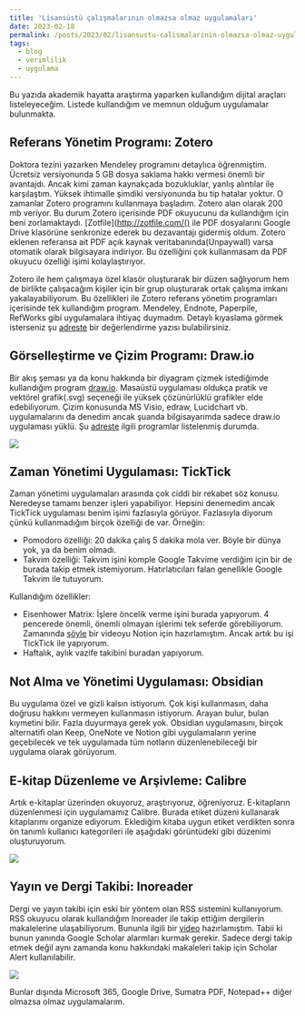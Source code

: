 ```yaml
---
title: 'Lisansüstü çalışmalarının olmazsa olmaz uygulamaları'
date: 2023-02-18
permalink: /posts/2023/02/lisansustu-calismalarinin-olmazsa-olmaz-uygulamalari/
tags:
  - blog
  - verimlilik
  - uygulama
---
```


Bu yazıda akademik hayatta araştırma yaparken kullandığım dijital araçları listeleyeceğim. Listede kullandığım ve memnun olduğum uygulamalar bulunmakta. 

## Referans Yönetim Programı: Zotero
Doktora tezini yazarken Mendeley programını detaylıca öğrenmiştim. Ücretsiz versiyonunda 5 GB dosya saklama hakkı vermesi önemli bir avantajdı. Ancak kimi zaman kaynakçada bozukluklar, yanlış alıntılar ile karşılaştım. Yüksek ihtimalle şimdiki versiyonunda bu tip hatalar yoktur. O zamanlar Zotero programını kullanmaya başladım. Zotero alan olarak 200 mb veriyor. Bu durum Zotero içerisinde PDF okuyucunu da kullandığım için beni zorlamaktaydı. [Zotfile](http://zotfile.com/() ile PDF dosyalarını Google Drive klasörüne senkronize ederek bu dezavantajı gidermiş oldum. Zotero eklenen referansa ait PDF açık kaynak veritabanında(Unpaywall) varsa otomatik olarak bilgisayara indiriyor. Bu özelliğini çok kullanmasam da PDF okuyucu özelliği işimi kolaylaştırıyor. 

Zotero ile hem çalışmaya özel klasör oluşturarak bir düzen sağlıyorum hem de birlikte çalışacağım kişiler için bir grup oluşturarak ortak çalışma imkanı yakalayabiliyorum. Bu özellikleri ile Zotero referans yönetim programları içerisinde tek kullandığım program. Mendeley, Endnote, Paperpile, RefWorks gibi uygulamalara ihtiyaç duymadım. Detaylı kıyaslama görmek isterseniz şu [adreste](https://www.nature.com/articles/d41586-020-02491-2) bir değerlendirme yazısı bulabilirsiniz. 


## Görselleştirme ve Çizim Programı: Draw.io

Bir akış şeması ya da konu hakkında bir diyagram çizmek istediğimde kullandığım program [draw.io](https://app.diagrams.net/). Masaüstü uygulaması oldukça pratik ve vektörel grafik(.svg) seçeneği ile yüksek çözünürlüklü grafikler elde edebiliyorum. Çizim konusunda MS Visio, edraw, Lucidchart vb. uygulamalarını da denedim ancak şuanda bilgisayarımda sadece draw.io uygulaması yüklü. Şu [adreste](https://thedigitalprojectmanager.com/tools/flowchart-software/) ilgili programlar listelenmiş durumda.

![](https://i.imgur.com/ocho1xh.png)

## Zaman Yönetimi Uygulaması: TickTick

Zaman yönetimi uygulamaları arasında çok ciddi bir rekabet söz konusu. Neredeyse tamamı benzer işleri yapabiliyor. Hepsini denemedim ancak TickTick uygulaması benim işimi fazlasıyla görüyor. Fazlasıyla diyorum çünkü kullanmadığım birçok özelliği de var. Örneğin:

- Pomodoro özelliği: 20 dakika çalış 5 dakika mola ver. Böyle bir dünya yok, ya da benim olmadı.
- Takvim özelliği: Takvim işini komple Google Takvime verdiğim için bir de burada takip etmek istemiyorum. Hatırlatıcıları falan genellikle Google Takvim ile tutuyorum.

Kullandığım özellikler:
- Eisenhower Matrix: İşlere öncelik verme işini burada yapıyorum. 4 pencerede önemli, önemli olmayan işlerimi tek seferde görebiliyorum. Zamanında [şöyle](https://www.youtube.com/watch?v=Hn3F11MvNeo) bir videoyu Notion için hazırlamıştım. Ancak artık bu işi TickTick ile yapıyorum.
- Haftalık, aylık vazife takibini buradan yapıyorum. 

## Not Alma ve Yönetimi Uygulaması: Obsidian

Bu uygulama özel ve gizli kalsın istiyorum. Çok kişi kullanmasın, daha doğrusu hakkını vermeyen kullanmasın istiyorum. Arayan bulur, bulan kıymetini bilir. Fazla duyurmaya gerek yok. Obsidian uygulamasını, birçok alternatifi olan Keep, OneNote ve Notion gibi uygulamaların yerine geçebilecek ve tek uygulamada tüm notların düzenlenebileceği bir uygulama olarak görüyorum. 

## E-kitap Düzenleme ve Arşivleme: Calibre

Artık e-kitaplar üzerinden okuyoruz, araştırıyoruz, öğreniyoruz. E-kitapların düzenlenmesi için uygulamamız Calibre. Burada etiket düzeni kullanarak kitaplarımı organize ediyorum. Eklediğim kitaba uygun etiket verdikten sonra ön tanımlı kullanıcı kategorileri ile aşağıdaki görüntüdeki gibi düzenimi oluşturuyorum.

![](https://i.imgur.com/A5fBDxy.png)

## Yayın ve Dergi Takibi: Inoreader

Dergi ve yayın takibi için eski bir yöntem olan RSS sistemini kullanıyorum. RSS okuyucu olarak kullandığım Inoreader ile takip ettiğim dergilerin makalelerine ulaşabiliyorum. Bununla ilgili bir [video](https://youtu.be/jPjTQ9vrqvo) hazırlamıştım. Tabii ki bunun yanında Google Scholar alarmları kurmak gerekir. Sadece dergi takip etmek değil aynı zamanda konu hakkındaki makaleleri takip için Scholar Alert kullanılabilir.

![](https://i.imgur.com/S50cYM7.png)

Bunlar dışında Microsoft 365, Google Drive, Sumatra PDF, Notepad++ diğer olmazsa olmaz uygulamalarım.